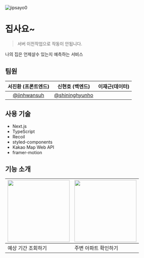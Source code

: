 ![jipsayo0](https://user-images.githubusercontent.com/61727311/217318035-8a30c86a-240f-4c55-9e15-c42ba44ffa97.PNG)

# 집사요~
<!-- [![Netlify Status](https://api.netlify.com/api/v1/badges/fac678ff-a99c-46e4-b7d6-31497111ef8d/deploy-status)](https://app.netlify.com/sites/jipsayo/deploys)  -->
> 서버 이전작업으로 작동이 안됩니다.

나의 집은 언제살수 있는지 예측하는 서비스

## 팀원

| 서진환 (프론트엔드)  | 신현호 (백엔드)  | 이재근(데이터)|
| :-----: | :-----: | :-----:|
| [@jinhwansuh](https://github.com/jinhwansuh) |    [@shininghyunho](https://github.com/shininghyunho) | |

## 사용 기술

- Next.js
- TypeScript
- Recoil
- styled-components
- Kakao Map Web API
- framer-motion


## 기능 소개
| <img width="200px" src="https://user-images.githubusercontent.com/61727311/217318308-33965ff5-a497-42a7-a7fb-9a42ee1ab5ac.gif"> |<img width="200px" src="https://user-images.githubusercontent.com/61727311/217318339-6be2085b-e924-43d0-97a3-fee336c39172.gif"> |
| --- | --- |
| 예상 기간 조회하기 | 주변 아파트 확인하기 |
